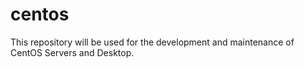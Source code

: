 # centos
This repository will be used for the development and maintenance of CentOS Servers and Desktop. 
